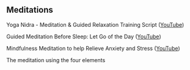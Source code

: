 ## Meditations

Yoga Nidra - Meditation & Guided Relaxation Training Script ([YouTube](https://www.youtube.com/watch?v=vvldC6mzLvA))

Guided Meditation Before Sleep: Let Go of the Day ([YouTube](https://www.youtube.com/watch?v=5itkfGLcb5E))

Mindfulness Meditation to help Relieve Anxiety and Stress ([YouTube](https://www.youtube.com/watch?v=Fpiw2hH-dlc))

The meditation using the four elements
